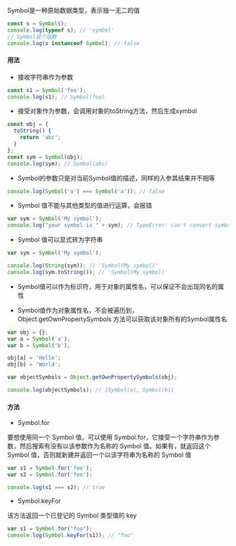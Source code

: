 Symbol是一种原始数据类型，表示独一无二的值

```js
const s = Symbol();
console.log(typeof s); // 'symbol'
// Symbol是个函数
console.log(s instanceof Symbol); // false
```

#### 用法

- 接收字符串作为参数

```js
const s1 = Symbol('foo');
console.log(s1); // Symbol(foo)
```

- 接受对象作为参数，会调用对象的toString方法，然后生成symbol

```js
const obj = {
  toString() {
    return 'abc';
  }
};
const sym = Symbol(obj);
console.log(sym); // Symbol(abc)
```

- Symbol的参数只是对当前Symbol值的描述，同样的入参其结果并不相等

```js
console.log(Symbol('a') === Symbol('a')); // false
```

-  Symbol 值不能与其他类型的值进行运算，会报错

```js
var sym = Symbol('My symbol');
console.log("your symbol is " + sym); // TypeError: can't convert symbol to string
```

- Symbol 值可以显式转为字符串

```js
var sym = Symbol('My symbol');

console.log(String(sym)); // 'Symbol(My symbol)'
console.log(sym.toString()); // 'Symbol(My symbol)'
```

- Symbol值可以作为标识符，用于对象的属性名，可以保证不会出现同名的属性

- Symbol值作为对象属性名，不会被遍历到，Object.getOwnPropertySymbols 方法可以获取该对象所有的Symbol属性名

```js
var obj = {};
var a = Symbol('a');
var b = Symbol('b');

obj[a] = 'Hello';
obj[b] = 'World';

var objectSymbols = Object.getOwnPropertySymbols(obj);

console.log(objectSymbols); // [Symbol(a), Symbol(b)]
```

#### 方法

- Symbol.for

要想使用同一个 Symbol 值，可以使用 Symbol.for，它接受一个字符串作为参数，然后搜索有没有以该参数作为名称的 Symbol 值。如果有，就返回这个 Symbol 值，否则就新建并返回一个以该字符串为名称的 Symbol 值

```js
var s1 = Symbol.for('foo');
var s2 = Symbol.for('foo');

console.log(s1 === s2); // true
```

- Symbol.keyFor

该方法返回一个已登记的 Symbol 类型值的 key

```js
var s1 = Symbol.for("foo");
console.log(Symbol.keyFor(s1)); // "foo"
```